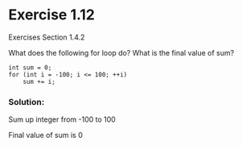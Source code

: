 # Exercise 1.12
Exercises Section 1.4.2

What does the following for loop do? What is the final value of sum?
```
int sum = 0;
for (int i = -100; i <= 100; ++i)
    sum += i;
```

### Solution:
Sum up integer from -100 to 100

Final value of sum is 0